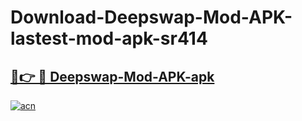 # Download-Deepswap-Mod-APK-lastest-mod-apk-sr414

<h2><a href="https://apkcomod.com?title=Deepswap-Mod-APK">🔗👉 🔴 Deepswap-Mod-APK-apk </a></h2>

[![acn](https://github.com/user-attachments/assets/0f9c940e-d8b0-45ae-aac7-cd30a18b3e1c)](https://apkcomod.com?title=Deepswap-Mod-APK)
